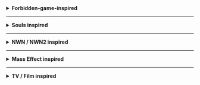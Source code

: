 <details>

<summary><b> Forbidden-game-inspired </b></summary>

These items are taken from a forbidden game that shall not be named. Due to plot critical reasons, a few items were changed in some degrees, retaining less from the original design, but it still aligns with it in various dimensions.

**Component 101:** Add Everburn Blade

This component adds a new flaming +1 two-handed sword that acts as +3 vs. demons, and by default +2 when wielded by tieflings. It inflicts fire damage, which is enhanced when tieflings wield it, and demons cannot resist its flame. Available for BG2EE and BGEE

**Component 102:** Add Bloodthirst

This component adds a new evil-only, Bhaal-inspired crimson twisted +3 dagger that increases the chances to critically hit, deals a minor extra amount of slashing damage due to its warped shape, and reduces the resistance to piercing damage on targets. In BG2, it's a +4 dagger, and Cespenar can upgrade it to a +6 version. Available for BG2EE and BGEE.

**Component 103:** Add Crimson Mischief

This component adds an evil-only +3 short sword that deals more damage the more wounded the target is, negative energy damage, and can occasionally (4% chance) reduce the HP of the target by 20%. Cespenar can upgrade it to +5. Available for BG2EE and BGEE.

**Component 104:** Add Assassin's Touch

This component adds a new +1 dagger that deals more damage to targets that are asleep, and allows thieves to use it more efficiently. Single-classed assassins get the most benefit out of it. Available for BG2EE and BGEE. In BG2EE, it is a +2 weapon, identical in every other respect.

**Component 105:** Add Ritual Dagger

This component adds a new magical +2 dagger that is not very accurate but may cause bleeding, and increases the physical damage output of the wielder each time it spills blood for 7 seconds. It can be used to get more beneficial effects if you're willing to spill your own blood. Available for BG2EE and BGEE.

**Component 106:** Add Cold Snap

This component adds a new +1 dagger that deals varying amounts of cold damage and may very briefly snap freeze and weaken some targets if they fail their saves. Available for BG2EE and BGEE. In BG2EE, it is a +2 weapon, identical in every other respect.

**Component 107:** Add Spell Siphon

This component adds a new +1 dagger which allows wizards and sorcerers to recall level 1 spells when something is killed with the dagger. On rare occasions, it will also restore level 2 spells. Available for BG2EE and BGEE. It's a +2 dagger in BG2, with slightly improved stats.

**Component 108:** Add Cruel Sting

This component adds a new +1 long sword with a spider and poisonous theme which excels when hitting targets that are webbed or otherwise incapacitated. Available for BG2EE and BGEE. It's a +2 long sword in BG2 with minor differences otherwise.

**Component 109:** Add Judgment

This adds a new powerful war hammer that deals crushing and fire damage and increases defenses. It has the ability to switch to a non-lethal mode which frees allies (or anyone else) from paralysis, stun, and hold effects on hit. Available for BG2EE.

**Component 110:** Add The Deathstalker Mantle

This adds a new cool cloak for assassins and other stabby-stabby characters. Once per round, upon killing an enemy, the user becomes immediately invisible and gains a +1 bonus to THAC0 and damage for 2 rounds. It also grants minor combat bonuses to assassins and blackguards. Available for BG2EE and BGEE.

</details>

---

<details>

<summary><b> Souls inspired </b></summary>

**Component 205:** Add Ring of Hardiness (Dark Souls - Ring of Steel Protection; ring)

This adds a new ring that increases slightly physical damage resistance and Armor Class. Available for BG2EE, where it can be upgraded by Cromwell, and BGEE.

**Component 211:** Add Sage Ring (Dark Souls 3 - Sage Ring; ring)

This will add a nifty new ring that casters of all kinds can use to improve casting speed and level by 1. Applies to arcane and divine magic. Available for BG2EE and BGEE.

**Component 213:** Add Hawk Ring (Dark Souls 3 - Hawk Ring; ring)

This will add a new ring that increases slightly movement speed, and ranged THAC0 and damage. Available for BG2EE and BGEE.

**Component 214:** Add Blade of Calling (Elden Ring; dagger)

This adds a small quest to BG2EE that allows you to get a new +3 dagger that deals extra damage vs. undead and can hit any undead, no matter their natural immunities to weapons are. It can also shoot a blade of gold that empowers the blade for 1 turn, and deals heavy damage to undead, especially. Available for BG2EE.

**Component 215:** Add Moonlit Slumber (Elden Ring - Sword of St. Trina, long sword)

This adds a new +2 long sword which is themed around sleep and dreams. It has a chance to put targets to sleep, and has a charge ability to release a 5-round soporific mist that puts targets to sleep for 3 rounds. Available for BG2EE and BGEE.

**Component 216:** Add Icicle (Elden Ring - Frozen Needle; rapier)

This adds a new +4 rapier that deals piercing and cold damage, and has a mode where you can shoot its blade at the target, dealing less piercing damage, but dealing more cold damage. Available for BG2EE.

**Component 217:** Add Stygian Fury (Elden Ring - Rivers of Blood; katana)

This adds a new +3 katana that deals extra fire damage, and has a chance to poison on contact, which can make targets suffer a slight case of blood boil if they're poisoned consecutively three times. Available for BG2EE and Cespenar can upgrade it to +5.

**Component 220:** Add Harp Bow (Elden Ring - Harp Bow; shortbow)

This adds a new +1 shortbow that is more effective when wielded by bards, and has a 15% chance of releasing a tune when shooting, which provides a minor bard song buff to the whole party for 2 rounds (it stacks with other songs). The configuration file may be used to turn it into a longbow, if desired. In BG2EE, it is a +2 weapon. Available for BG2EE and BGEE.

**Component 222:** Add Crimson of Life (Elden Ring - Crimson Amber Amulet; necklace)

This adds a new necklace that increases the maximum HP of the wearer by 15%. Available for BG2EE and BGEE.

**Component 224:** Add Periapt of Renewal (Elden Ring - Blessed Dew Amulet; necklace)

This adds a new Lathander-inspired necklace that provides a regeneration of 1 HP per turn. Available for BG2EE and BGEE.

**Component 227:** Add Bloody Sting (Elden Ring - Bloody Helice; estoc)

This adds a new +3 estoc inspired by a certain lord of blood, that has a chance of causing a lot of bleeding, including a chance to buff its wielder occasionally when blood is spilled. Available for BG2EE, and Cespenar can upgrade it to +5.

**Component 228:** Add Storm's Monarch (Elden Ring - Dragon King's Cragblade; estoc)

This adds a new +3 estoc that deals lightning damage, which increases the movement speed of the wielder, and allows the user to use the ability 'Blinkbolt' twice per day, teleporting to a target, and dealing significant electric damage to it and enemies around, while buffing the wielder briefly. Available for BG2EE.

</details>

---

<details>

<summary><b> NWN / NWN2 inspired </b></summary>

**Component 301:** Add Lawgiver (Lawgiver; bastard sword)

This adds a new +1 bastard sword that is more effective defensively and offensively when battling foes of the chaotic variety. Available for BG2EE and BGEE.

**Component 302:** Add The Left Hand (The Left Hand; dagger)

This adds a new +1 dagger that enhances dual-wielded capabilities, as well as enhancing the overall damage while doing so. In BG2EE, it acts as a +2 dagger. Available for BG2EE and BGEE.

**Component 303:** Add Master Li's Way (Master Li's Way; katana)

This adds a new +2 katana that deals extra acid damage critically hits more often. Available for BG2EE and BGEE.

**Component 304:** Add Kukri of the Eclipse (Kukri of the Eclipse; dagger / kukri)

This adds a new +4 kukri that deals negative energy damage, which cannot be resisted by the living, while the undead are healed by it. Available for BG2EE, and Cespenar can upgrade it to +5.

**Component 307:** Add Blade of the Rashemi (Blade of the Rashemi; two-handed sword)

This adds a +1 two-handed sword that protects the wielder from magic, causes 10% spell cast failure on hit for 5/2 rounds, with a chance of causing casters to reduce their casting speed by a factor of 2. Deals 1d12+1 damage, and acts as a +2 weapon in every sense (including THAC0 and Damage) if a berserker, barbarian, or Minsc is wielding it (small issue, if Minsc spawns with the sword in hand, equip it again on him to get the extra benefit). In BG2EE, it is a +2 weapon as base. Available for BGEE and BG2EE.

**Component 308:** Add Shining Light of Lathander (Shining Light of Lathander; two-handed sword)

This adds a +1 two-handed sword that acts as a +3 weapon vs. undead, which emits a blinding light that causes a slight weakness to hostile undead around the wielder. In BG2EE, it becomes a +2 weapon that acts as +4 vs. undead, and can emit through a charge ability a blinding radiant light that causes damage, especially to undead and vampires, particularly. Cromwell can upgrade it to +3 (+5 vs. undead) and effectively make it an undead disruption weapon. Available for BGEE and BG2EE.

**Component 309:** Add Goblinsplitter (Goblinsplitter; axe)

This adds a +0 axe that deals extra damage to all goblinoids and acts as +2 against them, with an extra +1 piercing damage on hit. Available for BG2EE and BGEE.

**Component 311:** Add Mercykiller Blade (Mercykiller Blade; rapier)

This adds a new +3 rapier that deals +1 fire damage, and 1d4+2 to targets that are evil. Available for BG2EE.

**Component 313:** Add Shining Light (Shining Light; dart / shuriken)

This adds a new +4 shuriken in limited quantities (as per the lore in the description) that are expensive but have a high chance of stunning for 1 round and blinding for 1 turn. Available for BG2EE.

**Component 314:** Add Arrows of the Vampire (Arrow of the Vampire; arrow)

This adds new +0 magical arrows that heal the user by 2 HP every time they hit a target. Double on critical hits. Available for BG2EE and BGEE.

</details>

---

<details>

<summary><b> Mass Effect inspired </b></summary>

**Component 401:** Add Rod of Illusive Protections (rod)

This adds a new rod which activates several illusionary defenses on the user: Non-detection, Blur, Mirror Image, and Improved Invisibility. It can be used once per day. Available for BGEE and BG2EE.

**Component 402:** Add Omniblade (universal sword)

This adds a new universal sword (unaffected by proficiency points) that can be used by any class that is a mage or a sorcerer (including multiclass). Single-classed mages and sorcerers get the most benefit out of it. It deals normal long sword damage, with an extra +1 magic damage. The item can be upgraded with a charge ability which depends on the level of the wielder, extending itself to a +6 weapon at level 31. This weapon cannot be equipped, even with the Use Any Item ability, unless the wielder belongs to the right class. Available for BG2EE and BGEE.

**Component 403:** Add Phantom's Blade (Phantom's Monomolecular Sword; ninja-to)

This adds a new +5 ninja-to that has a 20% chance on strike of forcing a save vs. Death at -3 or die from a vorpal strike. Available for BG2EE during the ToB portion.

</details>

---

<details>

<summary><b> TV / Film inspired </b></summary>

**Component 501:** Add Needle +1 (Game of Thrones - Needle; rapier)

This adds a new +1 rapier that is more effective when wielded by characters of the shorty races and grants more attacks per round, and sometimes causes bleeding wounds on hit. Available for BGEE and BG2EE.

**Component 502:** Add Craven Edge (The Legend of Vox Machina - Craven Edge; two-handed sword)

This adds a new +4 two-handed sword that occasionally causes bleeding on hit and has an increased chance to critically hit. When bleeding is triggered, the wielder is healed for the same amount of damage dealt. However, there is a small chance that non-vampire wielders will go berserk for 2 rounds when the bleeding effect occurs.

</details>
